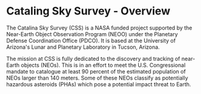 # Cataling Sky Survey - Overview

The Catalina Sky Survey (CSS) is a NASA funded project supported by the Near-Earth Object
Observation Program (NEOO) under the Planetary Defense Coordination Office (PDCO). It
is based at the University of Arizona's Lunar and Planetary Laboratory in Tucson,
Arizona. 

The mission at CSS is fully dedicated to the discovery and tracking of near-Earth
objects (NEOs). This is in an effort to meet the U.S. Congressional mandate to catalogue at least 90
percent of the estimated population of NEOs larger than 140 meters. Some of these NEOs classify as
potentially hazardous asteroids (PHAs) which pose a potential impact threat to Earth.
